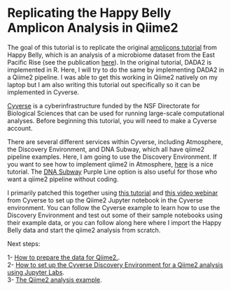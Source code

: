 # Replicating the Happy Belly Amplicon Analysis in Qiime2


The goal of this tutorial is to replicate the original [amplicons tutorial](https://astrobiomike.github.io/amplicon/) from Happy Belly, which is an analysis of a microbiome dataset from the East Pacific Rise (see the publication [here](https://www.frontiersin.org/articles/10.3389/fmicb.2015.01470/full)). In the original tutorial, DADA2 is implemented in R. Here, I will try to do the same by implementing DADA2 in a Qiime2 pipeline. I was able to get this working in Qiime2 natively on my laptop but I am also writing this tutorial out specifically so it can be implemented in Cyverse.

[Cyverse](https://cyverse.org/) is a cyberinfrastructure funded by the NSF Directorate for Biological Sciences that can be used for running large-scale computational analyses. Before beginning this tutorial, you will need to make a Cyverse account.

There are several different services within Cyverse, including Atmosphere, the Discovery Environment, and DNA Subway, which all have qiime2 pipeline examples. Here, I am going to use the Discovery Environment. If you want to see how to implement qiime2 in Atmosphere, [here](https://github.com/joslynnlee/qiime2-workflow-cyverse/wiki) is a nice tutorial. The [DNA Subway](https://dnasubway.cyverse.org/) Purple Line option is also useful for those who want a qiime2 pipeline without coding.


I primarily patched this together using [this tutorial](https://cyverse-jupyter-qiime2.readthedocs-hosted.com/en/latest/) and [this video webinar](https://www.youtube.com/watch?time_continue=561&v=9AT2YHkduz0&feature=emb_logo) from Cyverse to set up the Qiime2 Jupyter notebook in the Cyverse environment. You can follow the Cyverse example to learn how to use the Discovery Environment and test out some of their sample notebooks using their example data, or you can follow along here where I import the Happy Belly data and start the qiime2 analysis from scratch.

Next steps:

  1- [How to prepare the data for Qiime2.](https://github.com/biovcnet/topic-amplicons/blob/master/Lesson03a/organize.data.md).  
  2- [How to set up the Cyverse Discovery Environment for a Qiime2 analysis using Jupyter Labs](https://github.com/biovcnet/topic-amplicons/blob/master/Lesson03a/setting.up.md).  
  3- [The Qiime2 analysis example](https://github.com/biovcnet/topic-amplicons/blob/master/Lesson03a/analysis.md). 
